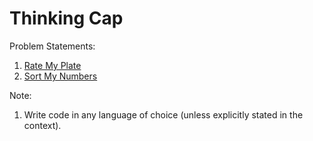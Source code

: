 # Thinking Cap

Problem Statements:
1. [Rate My Plate](./RateMyPlate)
2. [Sort My Numbers](./SortMyNumbers)

Note:
1. Write code in any language of choice (unless explicitly stated in the context).

